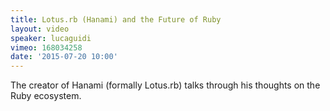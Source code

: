 ```yaml
---
title: Lotus.rb (Hanami) and the Future of Ruby
layout: video
speaker: lucaguidi
vimeo: 168034258
date: '2015-07-20 10:00'
---
```


The creator of Hanami (formally Lotus.rb) talks through his thoughts on the Ruby ecosystem.
